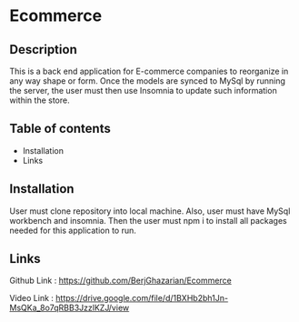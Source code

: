# Ecommerce

## Description
 
 This is a back end application for E-commerce companies to reorganize in any way shape or form. Once the models are synced to MySql by running the server, the user must then 
 use Insomnia to update such information within the store.

## Table of contents
- Installation 
- Links

## Installation

User must clone repository into local machine. Also, user must have MySql workbench and insomnia. Then the user must npm i to install all packages needed for this application
to run.

## Links

Github Link :  https://github.com/BerjGhazarian/Ecommerce

Video Link  :  https://drive.google.com/file/d/1BXHb2bh1Jn-MsQKa_8o7qRBB3JzzlKZJ/view